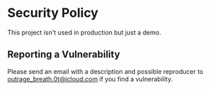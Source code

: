 # Security Policy

This project isn't used in production but just a demo.

## Reporting a Vulnerability

Please send an email with a description and possible reproducer to outrage_breath.0t@icloud.com if you find a vulnerability.

